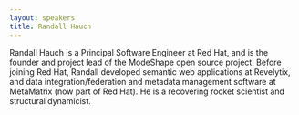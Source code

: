 ```yaml
---
layout: speakers
title: Randall Hauch
---
```

Randall Hauch is a Principal Software Engineer at Red Hat, and is the founder and project lead of the ModeShape open source project. Before joining Red Hat, Randall developed semantic web applications at Revelytix, and data integration/federation and metadata management software at MetaMatrix (now part of Red Hat). He is a recovering rocket scientist and structural dynamicist.

